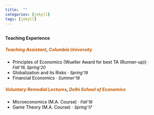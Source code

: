 ```yaml
---
title:  ""
categories: [jekyll]
tags: [jekyll]
---
```


<h4 style="margin-top:30px;" id="working-papers"><strong>Teaching Experience</strong></h4>
<p>
<!---
<br />(<a href="" target="_blank">Course evaluations</a>)</p>
-->
<h5 id="masters"><strong style="color:#C35900">Teaching Assistant</strong>,<font style="color:#C35900"> Columbia University </font></h5>

<ul>
 <li><font  color="#000000">Principles of Economics (Wueller Award for best TA (Runner-up)) &middot; <em><font size="-1">Fall'19, Spring'20</font></em></font> 
  <!----- (<a href="https://github.com/Gupta-Sakshi/principles_student_eval.pdf" style="color:#2980b9;" target="_blank">Evaluation</a>) 
-->
</li>
  <li><font  color="#000000">Globalization and its Risks &middot; <em><font size="-1">Spring'19</font></em></font>
   <!-- (<a href="https://github.com/Gupta-Sakshi/global_student_eval.pdf" style="color:#2980b9;" target="_blank">Evaluation</a>)
-->
</li>
  <li><font  color="#000000">Financial Economics &middot;  <em><font size="-1">Summer'18 </font></em></font> </li>
</ul>

<h5 id="dse"><strong style="color:#C35900"> Voluntary Remedial Lectures</strong>, <font style="color:#C35900"> Delhi School of Economics</font></h5>

<ul>
  <li><font  color="#000000">Microeconomics (M.A. Course)  &middot; <em><font size="-1">Fall'16</font></em></font></li>
  <li><font  color="#000000">Game Theory (M.A. Course)  &middot; <em><font size="-1">Spring'17</font></em></font></li>
</ul>
